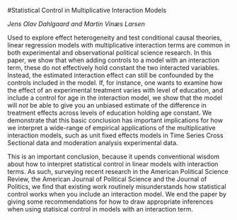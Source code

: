 #Statistical Control in Multiplicative Interaction Models

*Jens Olav Dahlgaard and Martin Vinæs Larsen*

Used to explore effect heterogeneity and test conditional causal theories, linear regression models with multiplicative interaction terms are common in both experimental and observational political science research. In this paper, we show that when adding controls to a model with an interaction term, these do not effectively hold constant the two interacted variables. Instead, the estimated interaction effect can still be confounded by the controls included in the model. If, for instance, one wants to examine how the effect of an experimental treatment varies with level of education, and include a control for age in the interaction model, we show that the model will *not* be able to give you an unbiased estimate of the difference in treatment effects across levels of education holding age constant. We demonstrate that this basic conclusion has important implications for how we interpret a wide-range of empirical applications of the multiplicative interaction models, such as unit fixed effects models in Time Series Cross Sectional data and moderation analysis experimental data.

This is an important conclusion, because it upends conventional wisdom about how to interpret statistical control in linear models with interaction terms. As such, surveying recent research in the American Political Science Review, the American Journal of Political Science and the Journal of Politics, we find that existing work routinely misunderstands how statistical control works when you include an interaction model. We end the paper by giving some recommendations for how to draw appropriate inferences when using statisical control in models with an interaction term.


